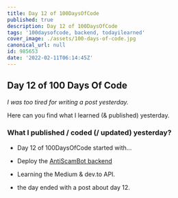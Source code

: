 ```yaml
---
title: Day 12 of 100DaysOfCode
published: true
description: Day 12 of 100DaysOfCode
tags: '100daysofcode, backend, todayilearned'
cover_image: ./assets/100-days-of-code.jpg
canonical_url: null
id: 985653
date: '2022-02-11T06:14:45Z'
---
```


## Day 12 of 100 Days Of Code

_I was too tired for writing a post yesterday._

Here can you find what I learned (& published) yesterday.

### What I published / coded (/ updated) yesterday?

* Day 12 of 100DaysOfCode started with...

* Deploy the [AntiScamBot backend](https://github.com/AntiScamBot/backend)

* Learning the Medium & dev.to API.

* the day ended with a post about day 12.
